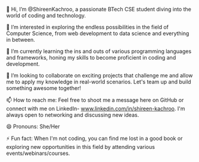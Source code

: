 👋 Hi, I’m @ShireenKachroo, a passionate BTech CSE student diving into the world of coding and technology.

👀 I’m interested in exploring the endless possibilities in the field of Computer Science, from web development to data science and everything in between.

🌱 I’m currently learning the ins and outs of various programming languages and frameworks, honing my skills to become proficient in coding and development.

💞️ I’m looking to collaborate on exciting projects that challenge me and allow me to apply my knowledge in real-world scenarios. Let's team up and build something awesome together!

📫 How to reach me: Feel free to shoot me a message here on GitHub or connect with me on LinkedIn- www.linkedin.com/in/shireen-kachroo. I'm always open to networking and discussing new ideas.

😄 Pronouns: She/Her

⚡ Fun fact: When I'm not coding, you can find me lost in a good book or exploring new opportunities in this field by attending various events/webinars/courses.




